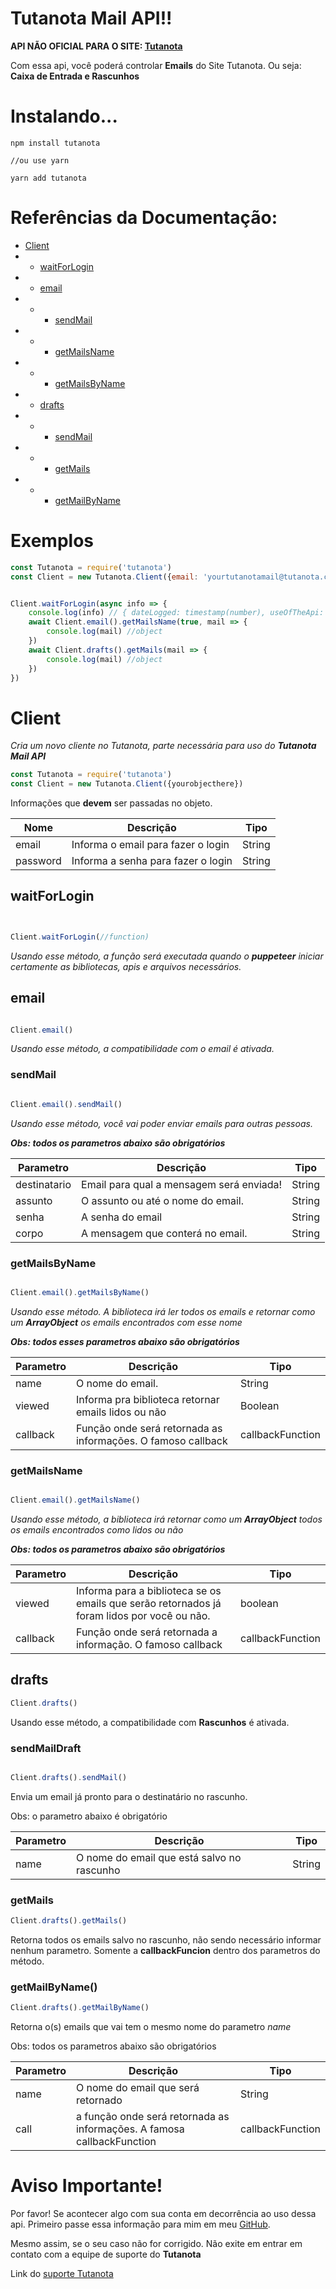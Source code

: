 # Tutanota Mail API!!


**API NÃO OFICIAL PARA O SITE: [Tutanota](https://www.tutanota.com)**

Com essa api, você poderá controlar **Emails** do Site Tutanota. Ou seja: **Caixa de Entrada e Rascunhos**



# Instalando...

```
npm install tutanota

//ou use yarn

yarn add tutanota

```


# Referências da Documentação:

* [Client](https://www.github.com/renato425/tutanota#client)
* *    [waitForLogin](https://www.github.com/renato425/tutanota#waitforlogin)
* *    [email](https://www.github.com/renato425/tutanota#emails)
* * *   [sendMail](https://www.github.com/renato425/tutanota#sendmail)
* * *   [getMailsName](https://www.github.com/renato425/tutanota#getmailsname)
* * *   [getMailsByName](https://www.github.com/renato425/tutanota#getmailsbyname)
* *    [drafts](https://www.github.com/renato425/tutanota#drafts)
* * *  [sendMail](https://www.github.com/renato425/tutanota#sendmaildraft)
* * *  [getMails](https://www.github.com/renato425/tutanota#getmails)
* * *  [getMailByName](https://www.github.com/renato425/tutanota#getmailbyname)







# Exemplos


```js
const Tutanota = require('tutanota')
const Client = new Tutanota.Client({email: 'yourtutanotamail@tutanota.com', password: 'yourtutanotapassword'})


Client.waitForLogin(async info => {
    console.log(info) // { dateLogged: timestamp(number), useOfTheApi: boolean }
    await Client.email().getMailsName(true, mail => {
        console.log(mail) //object
    })
    await Client.drafts().getMails(mail => {
        console.log(mail) //object
    })
})
```




# Client


*Cria um novo cliente no Tutanota, parte necessária para uso do **Tutanota Mail API***


```js
const Tutanota = require('tutanota')
const Client = new Tutanota.Client({yourobjecthere})
```

Informações que **devem** ser passadas no objeto.

Nome | Descrição | Tipo
-----|-----------|------
email | Informa o email para fazer o login | String
password | Informa a senha para fazer o login | String

## waitForLogin

```js


Client.waitForLogin(//function)


```

*Usando esse método, a função será executada quando o **puppeteer** iniciar certamente as bibliotecas, apis e arquivos necessários.*




## email

```js

Client.email()

```

*Usando esse método, a compatibilidade com o email é ativada.*



### sendMail

```js

Client.email().sendMail()

```

*Usando esse método, você vai poder enviar emails para outras pessoas.*

***Obs: todos os parametros abaixo são obrigatórios***


Parametro | Descrição | Tipo
----------|-----------|-------
destinatario | Email para qual a mensagem será enviada! | String
assunto | O assunto ou até o nome do email. | String
senha | A senha do email | String 
corpo | A mensagem que conterá no email. | String




### getMailsByName

```js

Client.email().getMailsByName()

```

*Usando esse método. A biblioteca irá ler todos os emails e retornar como um **ArrayObject** os emails encontrados com esse nome*


***Obs: todos esses parametros abaixo são obrigatórios***



Parametro | Descrição | Tipo
----------|-----------|------
name | O nome do email. | String
viewed | Informa pra biblioteca retornar emails lidos ou não | Boolean
callback | Função onde será retornada as informações. O famoso callback | callbackFunction





### getMailsName

```js

Client.email().getMailsName()

```

*Usando esse método, a biblioteca irá retornar como um **ArrayObject** todos os emails encontrados como lidos ou não*


***Obs: todos os parametros abaixo são obrigatórios***


Parametro | Descrição | Tipo
----------|-----------|--------
viewed | Informa para a biblioteca se os emails que serão retornados já foram lidos por você ou não. | boolean
callback | Função onde será retornada a informação. O famoso callback | callbackFunction



## drafts


```js
Client.drafts()
```

Usando esse método, a compatibilidade com **Rascunhos** é ativada.


### sendMailDraft

```js

Client.drafts().sendMail()

```

Envia um email já pronto para o destinatário no rascunho.

Obs: o parametro abaixo é obrigatório

Parametro | Descrição | Tipo
----------|-----------|------
name | O nome do email que está salvo no rascunho | String




### getMails

```js
Client.drafts().getMails()

```

Retorna todos os emails salvo no rascunho, não sendo necessário informar nenhum parametro. Somente a **callbackFuncion** dentro dos parametros do método.




### getMailByName()

```js
Client.drafts().getMailByName()

```

Retorna o(s) emails que vai tem o mesmo nome do parametro *name*

Obs: todos os parametros abaixo são obrigatórios

Parametro | Descrição | Tipo
----------|-----------|-------
name | O nome do email que será retornado | String
call | a função onde será retornada as informações. A famosa callbackFunction | callbackFunction





# Aviso Importante!


Por favor! Se acontecer algo com sua conta em decorrência ao uso dessa api. Primeiro passe essa informação para mim em meu [GitHub](https://github.com/renato425/tutanota).

Mesmo assim, se o seu caso não for corrigido. Não exite em entrar em contato com a equipe de suporte do **Tutanota**

Link do [suporte Tutanota](https://tutanota.com/pt_br/contact)

